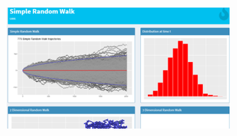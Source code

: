 
![http://url/to/img.png](https://github.com/JulioCesarMS/StochasticProcesses/blob/main/ShinyProject/images/SRW.png)
